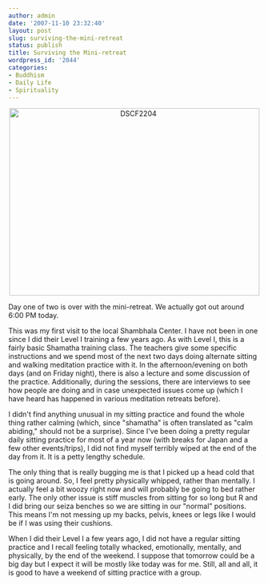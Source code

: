 ```yaml
---
author: admin
date: '2007-11-10 23:32:40'
layout: post
slug: surviving-the-mini-retreat
status: publish
title: Surviving the Mini-retreat
wordpress_id: '2044'
categories:
- Buddhism
- Daily Life
- Spirituality
---
```

<p align="center"><a href="http://www.flickr.com/photos/albill/1957822005/" title="Photo Sharing"><img src="http://farm3.static.flickr.com/2149/1957822005_41721e0d39.jpg" width="500" height="375" alt="DSCF2204" /></a></p>

Day one of two is over with the mini-retreat. We actually got out around 6:00 PM today. 

This was my first visit to the local Shambhala Center. I have not been in one since I did their Level I training a few years ago. As with Level I, this is a fairly basic Shamatha training class. The teachers give some specific instructions and we spend most of the next two days doing alternate sitting and walking meditation practice with it. In the afternoon/evening on both days (and on Friday night), there is also a lecture and some discussion of the practice. Additionally, during the sessions, there are interviews to see how people are doing and in case unexpected issues come up (which I have heard has happened in various meditation retreats before).

I didn't find anything unusual in my sitting practice and found the whole thing rather calming (which, since "shamatha" is often translated as "calm abiding," should not be a surprise). Since I've been doing a pretty regular daily sitting practice for most of a year now (with breaks for Japan and a few other events/trips), I did not find myself terribly wiped at the end of the day from it. It is a petty lengthy schedule.

The only thing that is really bugging me is that I picked up a head cold that is going around. So, I feel pretty physically whipped, rather than mentally. I actually feel a bit woozy right now and will probably be going to bed rather early. The only other issue is stiff muscles from sitting for so long but R and I did bring our seiza benches so we are sitting in our "normal" positions. This means I'm not messing up my backs, pelvis, knees or legs like I would be if I was using their cushions.

When I did their Level I a few years ago, I did not have a regular sitting practice and I recall feeling totally whacked, emotionally, mentally, and physically, by the end of the weekend. I suppose that tomorrow could be a big day but I expect it will be mostly like today was for me. Still, all and all, it is good to have a weekend of sitting practice with a group. 
